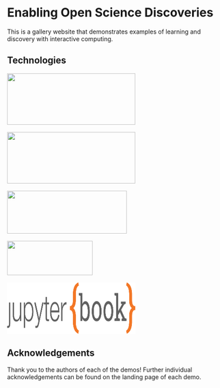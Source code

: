 # Enabling Open Science Discoveries

This is a gallery website that demonstrates examples of learning and discovery with interactive computing.

## Technologies

<a href="https://jupyter.org/"><img src="https://jupyter.org/assets/homepage/main-logo.svg" width="300" height="120"></a>

<a href="https://jupyter.org/hub"><img src="https://jupyter.org/assets/homepage/hublogo.svg" width="300" height="120"></a>

<a href="https://jupyter.org/binder"><img src="https://jupyter.org/assets/logos/binder.svg" width="280" height="100"></a>

<a href="https://mystmd.org/"><img src="https://raw.githubusercontent.com/jupyter-book/mystmd.org/refs/heads/main/content/public/logo.svg" width="200" height="80"></a>

<a href="https://next.jupyterbook.org/"><img src="https://raw.githubusercontent.com/jupyter-book/jupyter-book/refs/heads/next/docs/media/images/logo.svg" width="300" height="120"></a>

## Acknowledgements

Thank you to the authors of each of the demos! Further individual acknowledgements can be found on the landing page of each demo.
